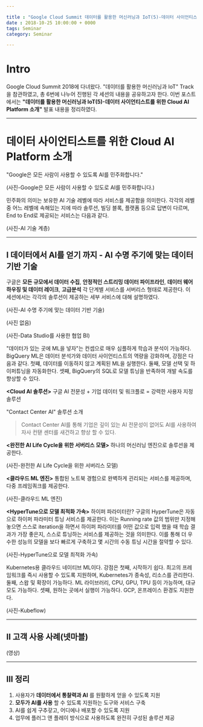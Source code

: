 ```yaml
---

title : "Google Cloud Summit 데이터를 활용한 머신러닝과 IoT(5)-데이터 사이언티스트를 위한 Cloud AI Platform 소개"
date : 2018-10-25 10:00:00 + 0000
tags: Seminar
category: Seminar

---
```


# Intro
Google Cloud Summit 2018에 다녀왔다. "데이터를 활용한 머신러닝과 IoT" Track을 참관하였고, 총 6번에 나누어 진행된 각 세션의 내용을 공유하고자 한다. 이번 포스트에서는 **"데이터를 활용한 머신러닝과 IoT(5)-데이터 사이언티스트를 위한 Cloud AI Platform 소개"** 발표 내용을 정리하였다.

***

# 데이터 사이언티스트를 위한 Cloud AI Platform 소개
"Google은 모든 사람이 사용할 수 있도록 AI를 민주화합니다."

(사진-Google은 모든 사람이 사용할 수 있도로 AI를 민주화합니다.)

민주화의 의미는 보유한 AI 기술 레벨에 따라 서비스를 제공함을 의미한다. 각각의 레벨 중 어느 레벨에 속해있는 지에 따라 솔루션, 빌딩 블록, 플랫폼 등으로 답변이 다르며, End to End로 제공되는 서비스는 다음과 같다.

(사진-AI 기술 계층)

***

## Ⅰ 데이터에서 AI를 얻기 까지 - AI 수명 주기에 맞는 데이터 기반 기술
구글은 **모든 규모에서 데이터 수집**, **안정적인 스트리밍 데이터 파이프라인**, **데이터 웨어하우징 및 데이터 레이크**, **고급분석** 각 단계별 서비스를 서버리스 형태로 제공한다. 이 세션에서는 각각의 솔루션이 제공하는 세부 서비스에 대해 설명하였다.

(사진-AI 수명 주기에 맞는 데이터 기반 기술)

**<Cloud DataPrep>**

(사진 없음)

**<Data Studio>**

(사진-Data Studio를 사용한 협업 BI)

**<BigQuery ML>**
"데이터가 있는 곳에  ML을 넣자"는 컨셉으로 매우 심플하게 학습과 분석이 가능하다. BigQuery ML은 데이터 분석가와 데이터 사이언티스트의 역량을 강화하며, 강점은 다음과 같다. 첫쨰, 데이터를 이동하지 않고 계획된 ML을 실행한다. 둘째, 모델 선택 및 하이퍼튜닝을 자동화한다. 셋째, BigQuery의 SQL로 모델 튜닝을 반족하여 개발 속도를 향상할 수 있다.

**<Cloud AI 솔루션>**
구글 AI 전문성 + 기업 데이터 및 워크플로 = 강력한 사용자 지정 솔루션

"Contact Center AI" 솔루션 소개
> Contact Center AI를 통해 기업은 깊이 있는 AI 전문성이 없어도 AI를 사용하여 자사 컨탣 센터를 새건하고 향상 할 수 있다.

**<완전한 AI Life Cycle을 위한 서버리스 모델>**
하나의 머신러닝 엔진으로 솔루션을 제공한다.

(사진-완전한 AI Life Cycle을 위한 서버리스 모델)

**<클라우드 ML 엔진>**
통합된 노트북 경험으로 완벽하게 괸리되는 서비스를 제공하며, 다중 프레임쿼크를 제공한다.

(사진-클라우드 ML 엔진)

**<HyperTune으로 모델 최적화 가속>**
하이퍼 파라미터란?
구글의 HyperTune은 자동으로 하이퍼 파라미터 튜닝 서비스를 제공한다. 이는 Running rate 값의 범위만 지정해 놓으면 스스로 iteration을 하면서 하이퍼 파라미터를 어떤 값으로 입력 했을 때 학습 결과가 가장 좋은지, 스스로 튜닝하는 서비스를 제공하는 것을 의미한다. 이를 통해 더 우수한 성능의 모델을 보다 빠르게 구축하고 몇 시간의 수동 튜닝 시간을 절약할 수 있다.

(사진-HyperTune으로 모델 최적화 가속)

**<KubeFlow>**
Kubernetes용 클라우드 네이티브 ML이다. 강점은 첫째, 시작하기 쉽다. 최고의 프레임워크를 즉시 사용할 수 있도록 지원하며, Kubernetes가 종속성, 리소스를 관리한다. 둘째, 스왑 및 확장이 가능하다. ML 라이브러리, CPU, GPU, TPU 등이 가능하며, 대규모도 가능하다. 셋째, 원하는 곳에서 실행이 가능하다. GCP, 온프레이스 환경도 지원한다.

(사진-Kubeflow)

***

## Ⅱ 고객 사용 사례(넷마블)

(영상)

***

## Ⅲ 정리
1. 사용자가 **데이터에서 통찰력과 AI** 를 원활하게 얻을 수 있도록 지원
2. **모두가 AI를 사용** 할 수 있도록 지원하는 도구와 서비스 구축
3. AI를 쉽게 구추갛고, 어디에나 배포할 수 있도록 지원
4. 업무에 플러그 앤 플레이 방식으로 사용하도록 완전히 구성된 솔루션 제공
